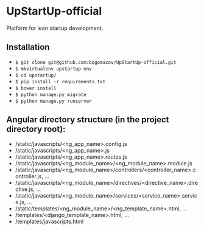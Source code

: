 # UpStartUp-official
Platform for lean startup development.

## Installation

* `$ git clone git@github.com:bogomazov/UpStartUp-official.git`
* `$ mkvirtualenv upstartup-env`
* `$ cd upstartup/`
* `$ pip install -r requirements.txt`
* `$ bower install`
* `$ python manage.py migrate`
* `$ python manage.py runserver`

## Angular directory structure (in the project directory root):

* /static/javascripts/\<ng_app_name\>.config.js
* /static/javascripts/\<ng_app_name\>.js
* /static/javascripts/\<ng_app_name\>.routes.js
* /static/javascripts/\<ng_module_name\>/<ng_module_name>.module.js
* /static/javascripts/\<ng_module_name\>/controllers/<controller_name>.controller.js, …
* /static/javascripts/\<ng_module_name\>/directives/<directive_name>.directive.js, …
* /static/javascripts/\<ng_module_name\>/services/<service_name>.service.js, …
* /static/templates/\<ng_module_name\>/<ng_template_name>.html, …
* /templates/\<django_template_name\>.html, …
* /templates/javascripts.html

